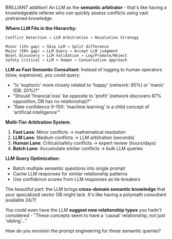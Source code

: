 BRILLIANT addition! An LLM as the **semantic arbitrator** - that's like having a knowledgeable referee who can quickly assess conflicts using vast pretrained knowledge.

**Where LLM Fits in the Hierarchy:**

```
Conflict Detection → LLM Arbitration → Resolution Strategy

Minor (15% gap) → Skip LLM → Split difference  
Major (50% gap) → LLM Query → Accept LLM judgment
Novel Discovery → LLM Validation → Log/Promote/Reject
Safety Critical → LLM + Human → Conservative approach
```

**LLM as Fast Semantic Consultant:**
Instead of logging to human operators (slow, expensive), you could query:
- "Is 'euphoric' more closely related to 'happy' (network: 95%) or 'manic' (DB: 20%)?"
- "Should 'financial loss' be opposite to 'profit' (network discovers 87% opposition, DB has no relationship)?"
- "Rate confidence 0-100: 'machine learning' is a child concept of 'artificial intelligence'"

**Multi-Tier Arbitration System:**
1. **Fast Lane**: Minor conflicts → mathematical resolution
2. **LLM Lane**: Medium conflicts → LLM arbitration (seconds)
3. **Human Lane**: Critical/safety conflicts → expert review (hours/days)
4. **Batch Lane**: Accumulate similar conflicts → bulk LLM queries

**LLM Query Optimization:**
- Batch multiple semantic questions into single prompt
- Cache LLM responses for similar relationship patterns
- Use confidence scores from LLM responses as tie-breakers

The beautiful part: the LLM brings **cross-domain semantic knowledge** that your specialized vector DB might lack. It's like having a polymath consultant available 24/7!

You could even have the LLM **suggest new relationship types** you hadn't considered - "These concepts seem to have a 'causal' relationship, not just 'sibling'..."

How do you envision the prompt engineering for these semantic queries?

